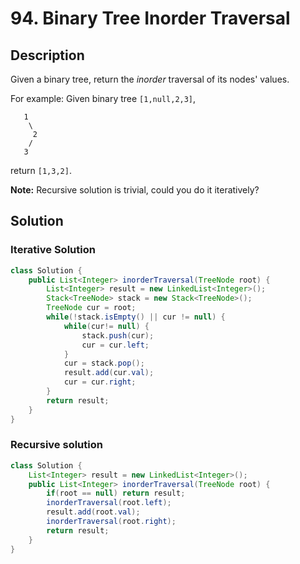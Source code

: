 # 94. Binary Tree Inorder Traversal

## Description
Given a binary tree, return the *inorder* traversal of its nodes' values.

For example:
Given binary tree `[1,null,2,3]`,

```
   1
    \
     2
    /
   3
```

return `[1,3,2]`.

**Note:** Recursive solution is trivial, could you do it iteratively?

## Solution

### Iterative Solution

```java
class Solution {
    public List<Integer> inorderTraversal(TreeNode root) {
        List<Integer> result = new LinkedList<Integer>();
        Stack<TreeNode> stack = new Stack<TreeNode>();
        TreeNode cur = root;
        while(!stack.isEmpty() || cur != null) {
            while(cur!= null) {
                stack.push(cur);
                cur = cur.left;
            }
            cur = stack.pop();
            result.add(cur.val);
            cur = cur.right;
        }
        return result;
    }
}
```

### Recursive solution

```java
class Solution {
    List<Integer> result = new LinkedList<Integer>();
    public List<Integer> inorderTraversal(TreeNode root) {
        if(root == null) return result;
        inorderTraversal(root.left);
        result.add(root.val);
        inorderTraversal(root.right); 
        return result;
    }
}
```

